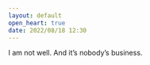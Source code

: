 ```yaml
---
layout: default
open_heart: true
date: 2022/08/18 12:30
---
```


I am not well. And it’s nobody’s business.
